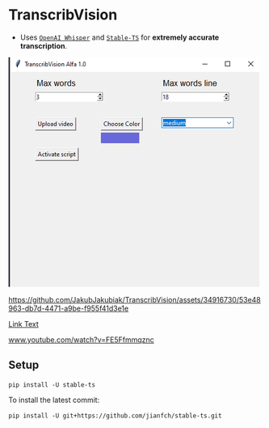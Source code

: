 # TranscribVision

- Uses [`OpenAI Whisper`](https://openai.com/research/whisper) and [`Stable-TS`](https://github.com/jianfch/stable-ts) for **extremely accurate transcription**.


![photo](https://raw.githubusercontent.com/JakubJakubiak/TranscribVision/main/images/Screen.png?token=GHSAT0AAAAAACE7LG57O54RX6OJLZUJPQOYZHTGKPQ)

https://github.com/JakubJakubiak/TranscribVision/assets/34916730/53e48963-db7d-4471-a9be-f955f41d3e1e

[Link Text](www.youtube.com/watch?v=FE5Ffmmqznc)

www.youtube.com/watch?v=FE5Ffmmqznc
## Setup
```
pip install -U stable-ts
```

To install the latest commit:
```
pip install -U git+https://github.com/jianfch/stable-ts.git
```

